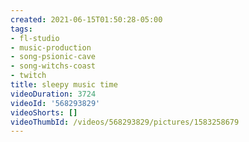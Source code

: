 ```yaml
---
created: 2021-06-15T01:50:28-05:00
tags:
- fl-studio
- music-production
- song-psionic-cave
- song-witchs-coast
- twitch
title: sleepy music time
videoDuration: 3724
videoId: '568293829'
videoShorts: []
videoThumbId: /videos/568293829/pictures/1583258679
---
```

